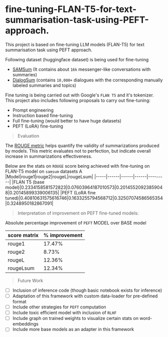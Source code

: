 # fine-tuning-FLAN-T5-for-text-summarisation-task-using-PEFT-approach.

This project is based on fine-tuning LLM models (FLAN-T5) for text summarisation task using PEFT approach.

Following dataset (huggingface dataset) is being used for fine-tuning
- [SAMSum](https://huggingface.co/datasets/knkarthick/samsum) (It contains about `16k` messenger-like conversations with summaries)
- [DialogSum](https://huggingface.co/datasets/knkarthick/dialogsum)  (contains `10,000+` dialogues with the corresponding manually labeled summaries and topics)

Fine tuning is being carried out with Google's `FLAN T5` and it's tokenizer. This project also includes following proposals to carry out fine-tuning:
- Prompt engineering
- Instruction based fine-tuning
- Full fine-tuning (would better to have huge datasets)
- PEFT (LoRA) fine-tuning

> Evaluation

The [ROUGE metric](https://en.wikipedia.org/wiki/ROUGE_(metric)) helps quantify the validity of summarizations produced by models. This metric evaluates not to perfection, but indicate overall increase in summarizations effectiveness.

Below are the stats on `ROUGE` score being achieved with fine-tuning on FLAN-T5 model on `samsum` datasets
A
|Model|rouge1|rouge2|rougeL|rougeLsum|
|-----|------|------|------|---------|
|FLAN T5 (base model)|0.2334158581572823|0.07603964187010573|0.20145520923859048|0.20145899339006135|
|PEFT (LoRA fine tuned)|0.40810631575616746|0.1633255794568712|0.32507074586565354|0.3248950182867091|



> Interpretation of improvement on PEFT fine-tuned models:

Absolute percentage improvement of `PEFT` MODEL over BASE model

|score matrix|% improvement|
|------------|-------------|
|rouge1| 17.47%|
|rouge2| 8.73%|
|rougeL| 12.36%|
|rougeLsum| 12.34%|


> Future Work

- [ ] Inclusion of inference code (though basic notebook exists for inference)
- [ ] Adaptation of this framework with custom data-loader for pre-defined format
- [ ] Include other strategies for `PEFT` computation
- [ ] Include toxic efficient model with inclusion of `RLHF`
- [ ] Include graph on trained weights to visualize certain stats on word-embeddings
- [ ] Include more base models as an adapter in this framework
